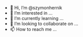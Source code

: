 - 👋 Hi, I’m @szymonhernik
- 👀 I’m interested in ...
- 🌱 I’m currently learning ...
- 💞️ I’m looking to collaborate on ...
- 📫 How to reach me ...

<!---
szymonhernik/szymonhernik is a ✨ special ✨ repository because its `README.md` (this file) appears on your GitHub profile.
You can click the Preview link to take a look at your changes.
--->
